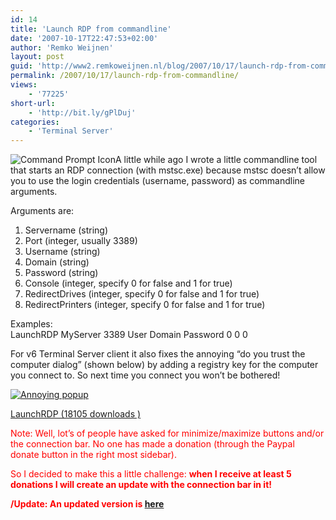```yaml
---
id: 14
title: 'Launch RDP from commandline'
date: '2007-10-17T22:47:53+02:00'
author: 'Remko Weijnen'
layout: post
guid: 'http://www2.remkoweijnen.nl/blog/2007/10/17/launch-rdp-from-commandline/'
permalink: /2007/10/17/launch-rdp-from-commandline/
views:
    - '77225'
short-url:
    - 'http://bit.ly/gPlDuj'
categories:
    - 'Terminal Server'
---
```


![Command Prompt Icon](http://192.168.40.25:8081/wp-content/uploads/2007/10/cmd1.png)A little while ago I wrote a little commandline tool that starts an RDP connection (with mstsc.exe) because mstsc doesn’t allow you to use the login credentials (username, password) as commandline arguments.

Arguments are:

1. Servername (string)
2. Port (integer, usually 3389)
3. Username (string)
4. Domain (string)
5. Password (string)
6. Console (integer, specify 0 for false and 1 for true)
7. RedirectDrives (integer, specify 0 for false and 1 for true)
8. RedirectPrinters (integer, specify 0 for false and 1 for true)

Examples:  
LaunchRDP MyServer 3389 User Domain Password 0 0 0

For v6 Terminal Server client it also fixes the annoying “do you trust the computer dialog” (shown below) by adding a registry key for the computer you connect to. So next time you connect you won’t be bothered!

[![Annoying popup](http://192.168.40.25:8081/wp-content/uploads/2007/10/trustdialog.thumbnail1.jpg)](http://192.168.40.25:8081/wp-content/uploads/2007/10/trustdialog1.jpg "Annoying popup")

[ LaunchRDP (18105 downloads ) ](http://192.168.40.25:8081/download/launchrdp/?tmstv=1726048918 "Version 1.0")

<span style="color: #ff0000;">Note: Well, lot’s of people have asked for minimize/maximize buttons and/or the connection bar. No one has made a donation (through the Paypal donate button in the right most sidebar).</span>

<span style="color: #ff0000;">So I decided to make this a little challenge: **when I receive at least 5 donations I will create an update with the connection bar in it!**</span>

<span style="color: #ff0000;">**/Update: An updated version is [here](http://192.168.40.25:8081/2009/11/06/small-launchrdp-update/)** </span>